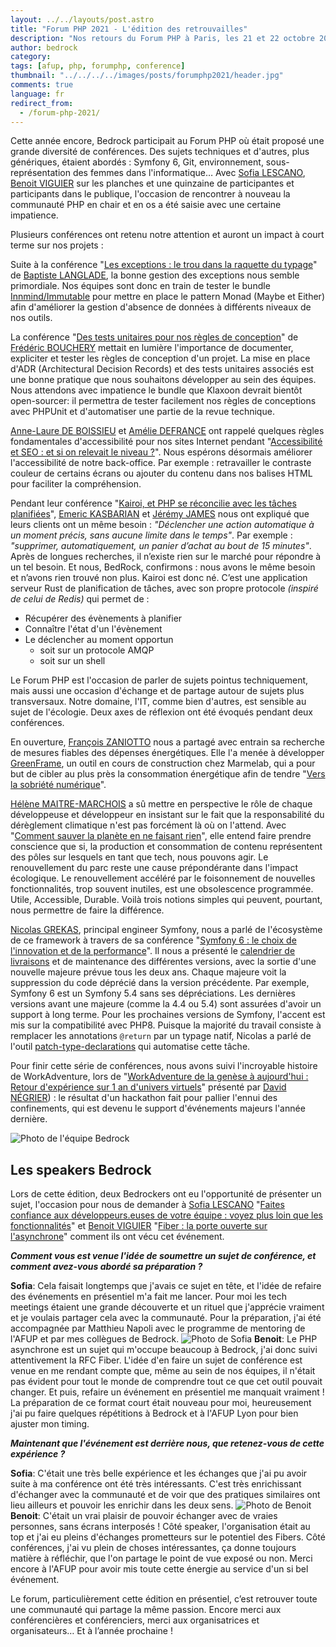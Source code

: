 ```yaml
---
layout: ../../layouts/post.astro
title: "Forum PHP 2021 - L'édition des retrouvailles"
description: "Nos retours du Forum PHP à Paris, les 21 et 22 octobre 2021"
author: bedrock
category:
tags: [afup, php, forumphp, conference]
thumbnail: "../../../../images/posts/forumphp2021/header.jpg"
comments: true
language: fr
redirect_from:
  - /forum-php-2021/
---
```


Cette année encore, Bedrock participait au Forum PHP où était proposé une grande diversité de conférences.
Des sujets techniques et d'autres, plus génériques, étaient abordés : Symfony 6, Git, environnement, sous-représentation des femmes dans l'informatique…
Avec [Sofia LESCANO](https://twitter.com/SofLesc), [Benoit VIGUIER](https://twitter.com/b_viguier) sur les planches et une quinzaine de participantes et participants dans le publique, l'occasion de rencontrer à nouveau la communauté PHP en chair et en os a été saisie avec une certaine impatience.

Plusieurs conférences ont retenu notre attention et auront un impact à court terme sur nos projets :

Suite à la conférence "[Les exceptions : le trou dans la raquette du typage](https://www.youtube.com/watch?v=YfoLM0vWALM)" de [Baptiste LANGLADE](https://twitter.com/Baptouuuu), la bonne gestion des exceptions nous semble primordiale. Nos équipes sont donc en train de tester le bundle [Innmind/Immutable](https://github.com/Innmind/Immutable) pour mettre en place le pattern Monad (Maybe et Either) afin d'améliorer la gestion d'absence de données à différents niveaux de nos outils.

La conférence "[Des tests unitaires pour nos règles de conception](https://www.youtube.com/watch?v=PB3NWOwBCyQ
)" de [Frédéric BOUCHERY](https://twitter.com/FredBouchery) mettait en lumière l'importance de documenter, expliciter et tester les règles de conception d'un projet. La mise en place d'ADR (Architectural Decision Records) et des tests unitaires associés est une bonne pratique que nous souhaitons développer au sein des équipes. Nous attendons avec impatience le bundle que Klaxoon devrait bientôt open-sourcer: il permettra de tester facilement nos règles de conceptions avec PHPUnit et d'automatiser une partie de la revue technique.

[Anne-Laure DE BOISSIEU](https://twitter.com/AnneLaure2B) et [Amélie DEFRANCE](https://twitter.com/amelie_defrance) ont rappelé quelques règles fondamentales d'accessibilité pour nos sites Internet pendant "[Accessibilité et SEO : et si on relevait le niveau ?](https://www.youtube.com/watch?v=vvLoYCq9uPw
)". Nous espérons désormais améliorer l'accessibilité de notre back-office. Par exemple : retravailler le contraste couleur de certains écrans ou ajouter du contenu dans nos balises HTML pour faciliter la compréhension.

Pendant leur conférence "[Kairoi, et PHP se réconcilie avec les tâches planifiées](https://www.youtube.com/watch?v=Sis1Q_ON_QY)",  [Emeric KASBARIAN](https://twitter.com/emerick42) et [Jérémy JAMES](https://twitter.com/JamesJrmy) nous ont expliqué que leurs clients ont un même besoin : _"Déclencher une action automatique à un moment précis, sans aucune limite dans le temps"_. Par exemple : _"supprimer, automatiquement, un panier d’achat au bout de 15 minutes"_.
Après de longues recherches, il n’existe rien sur le marché pour répondre à un tel besoin. Et nous, BedRock, confirmons : nous avons le même besoin et n’avons rien trouvé non plus.
Kairoi est donc né. C’est une application serveur Rust de planification de tâches, avec son propre protocole _(inspiré de celui de Redis)_ qui permet de :
* Récupérer des évènements à planifier
* Connaître l'état d'un l'évènement
* Le déclencher au moment opportun
  * soit sur un protocole AMQP
  * soit sur un shell
  

Le Forum PHP est l'occasion de parler de sujets pointus techniquement, mais aussi une occasion d'échange et de partage autour de sujets plus transversaux.
Notre domaine, l'IT, comme bien d'autres, est sensible au sujet de l'écologie. Deux axes de réflexion ont été évoqués pendant deux conférences.

En ouverture, [François ZANIOTTO](https://twitter.com/francoisz) nous a partagé avec entrain sa recherche de mesures fiables des dépenses énergétiques. Elle l'a menée à développer  [GreenFrame](https://greenframe.io/), un outil en cours de construction chez Marmelab, qui a pour but de cibler au plus près la consommation énergétique afin de tendre "[Vers la sobriété numérique](https://www.youtube.com/watch?v=bBaXxMFMGbA)".

[Hélène MAITRE-MARCHOIS](https://twitter.com/helenemaitre) a sû mettre en perspective le rôle de chaque développeuse et développeur en insistant sur le fait que la responsabilité du dérèglement climatique n'est pas forcément là où on l'attend. Avec "[Comment sauver la planète en ne faisant rien](https://www.youtube.com/watch?v=BNVwYAlE9XA)", elle entend faire prendre conscience que si, la production et consommation de contenu représentent des pôles sur lesquels en tant que tech, nous pouvons agir. Le renouvellement du parc reste une cause prépondérante dans l'impact écologique.
Le renouvellement accéléré par le foisonnement de nouvelles fonctionnalités, trop souvent inutiles, est une obsolescence programmée.
Utile, Accessible, Durable. Voilà trois notions simples qui peuvent, pourtant, nous permettre de faire la différence.

[Nicolas GREKAS](https://twitter.com/nicolasgrekas), principal engineer Symfony, nous a parlé de l'écosystème de ce framework à travers de sa conférence "[Symfony 6 : le choix de l'innovation et de la performance](https://www.youtube.com/watch?v=fLXDRQBbh3E)". Il nous a présenté le [calendrier de livraisons](https://symfony.com/releases) et de maintenance des différentes versions, avec la sortie d'une nouvelle majeure prévue tous les deux ans. Chaque majeure voit la suppression du code déprécié dans la version précédente. Par exemple, Symfony 6 est un Symfony 5.4 sans ses dépréciations. Les dernières versions avant une majeure (comme la 4.4 ou 5.4) sont assurées d'avoir un support à long terme.
Pour les prochaines versions de Symfony, l'accent est mis sur la compatibilité avec PHP8. Puisque la majorité du travail consiste à remplacer les annotations `@return` par un typage natif, Nicolas a parlé de l'outil [patch-type-declarations](https://symfony.com/doc/5.4/setup/upgrade_major.html#upgrading-to-symfony-6-add-native-return-types) qui automatise cette tâche.

Pour finir cette série de conférences, nous avons suivi l'incroyable histoire de WorkAdventure, lors de "[WorkAdventure de la genèse à aujourd'hui : Retour d'expérience sur 1 an d'univers virtuels](https://www.youtube.com/watch?v=YKNqngG-c-w)" présenté par [David NÉGRIER](https://twitter.com/david_negrier)) : le résultat d'un hackathon fait pour pallier l'ennui des confinements, qui est devenu le support d'événements majeurs l'année dernière.


![Photo de l'équipe Bedrock](../../../../images/posts/forumphp2021/bedrock_team.jpg)

## Les speakers Bedrock
Lors de cette édition, deux Bedrockers ont eu l'opportunité de présenter un sujet, l'occasion pour nous de demander à [Sofia LESCANO](https://twitter.com/SofLesc) "[Faites confiance aux développeurs.euses de votre équipe : voyez plus loin que les fonctionnalités](https://www.youtube.com/watch?v=tuGpNiy6e9s)" et [Benoit VIGUIER](https://twitter.com/b_viguier) "[Fiber : la porte ouverte sur l'asynchrone](https://www.youtube.com/watch?v=KkRo7fAC28s)" comment ils ont vécu cet événement.

**_Comment vous est venue l'idée de soumettre un sujet de conférence, et comment avez-vous abordé sa préparation ?_**

**Sofia**: Cela faisait longtemps que j'avais ce sujet en tête, et l'idée de refaire des événements en présentiel m'a fait me lancer. Pour moi les tech meetings étaient une grande découverte et un rituel que j'apprécie vraiment et je voulais partager cela avec la communauté. Pour la préparation, j'ai été accompagnée par Matthieu Napoli avec le programme de mentoring de l'AFUP et par mes collègues de Bedrock.
![Photo de Sofia](../../../../images/posts/forumphp2021/sofia_speaker.jpg)
**Benoit**: Le PHP asynchrone est un sujet qui m'occupe beaucoup à Bedrock, j'ai donc suivi attentivement la RFC Fiber. L'idée d'en faire un sujet de conférence est venue en me rendant compte que, même au sein de nos équipes, il n'était pas évident pour tout le monde de comprendre tout ce que cet outil pouvait changer. Et puis, refaire un événement en présentiel me manquait vraiment ! La préparation de ce format court était nouveau pour moi, heureusement j'ai pu faire quelques répétitions à Bedrock et à l'AFUP Lyon pour bien ajuster mon timing.

**_Maintenant que l'événement est derrière nous, que retenez-vous de cette expérience ?_**

**Sofia**: C'était une très belle expérience et les échanges que j'ai pu avoir suite à ma conférence ont été très intéressants. C'est très enrichissant d'échanger avec la communauté et de voir que des pratiques similaires ont lieu ailleurs et pouvoir les enrichir dans les deux sens.
![Photo de Benoit](../../../../images/posts/forumphp2021/benoit_speaker.jpg)
**Benoit**: C'était un vrai plaisir de pouvoir échanger avec de vraies personnes, sans écrans interposés ! Côté speaker, l'organisation était au top et j'ai eu pleins d'échanges prometteurs sur le potentiel des Fibers. Côté conférences, j'ai vu plein de choses intéressantes, ça donne toujours matière à réfléchir, que l'on partage le point de vue exposé ou non. Merci encore à l'AFUP pour avoir mis toute cette énergie au service d'un si bel événement.


Le forum, particulièrement cette édition en présentiel, c’est retrouver toute une communauté qui partage la même passion. Encore merci aux conférencières et conférenciers, merci aux organisatrices et organisateurs… Et à l’année prochaine !